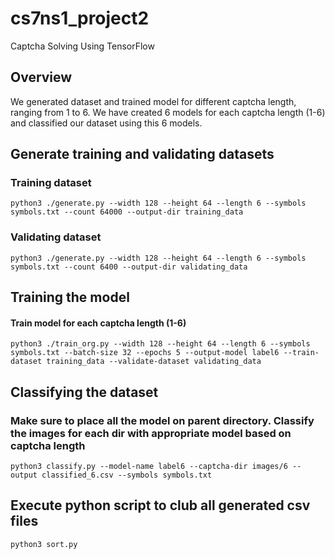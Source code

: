 # cs7ns1_project2
Captcha Solving Using TensorFlow

## Overview 
We generated dataset and trained model for different captcha length, ranging from 1 to 6. We have created 6 models for each captcha length (1-6) and classified our dataset using this 6 models.

## Generate training and validating datasets

### Training dataset
```
python3 ./generate.py --width 128 --height 64 --length 6 --symbols symbols.txt --count 64000 --output-dir training_data
```
### Validating dataset
```
python3 ./generate.py --width 128 --height 64 --length 6 --symbols symbols.txt --count 6400 --output-dir validating_data
```


## Training the model
#### Train model for each captcha length (1-6)
```
python3 ./train_org.py --width 128 --height 64 --length 6 --symbols symbols.txt --batch-size 32 --epochs 5 --output-model label6 --train-dataset training_data --validate-dataset validating_data
```

## Classifying the dataset
### Make sure to place all the model on parent directory. Classify the images for each dir with appropriate model based on captcha length
```
python3 classify.py --model-name label6 --captcha-dir images/6 --output classified_6.csv --symbols symbols.txt
```

## Execute python script to club all generated csv files
```
python3 sort.py
```
